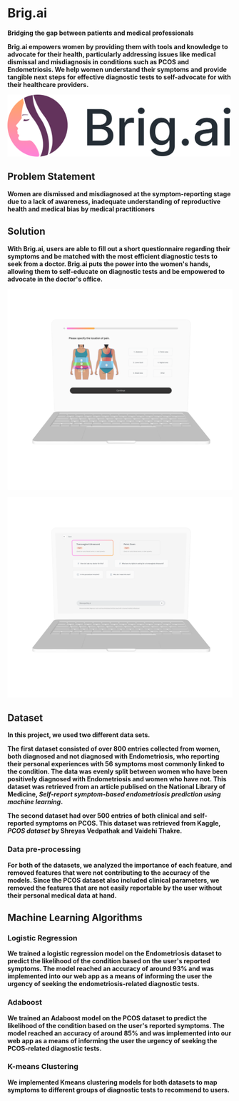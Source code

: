 <h1>Brig.ai</h1>

<b>Bridging the gap between patients and medical professionals<b>

<p>Brig.ai empowers women by providing them with tools and knowledge to advocate for their health, particularly addressing issues like medical dismissal and misdiagnosis in conditions such as PCOS and Endometriosis. We help women understand their symptoms and provide tangible next steps for effective diagnostic tests to self-advocate for with their healthcare providers.</p>

<img src='frontend/src/assets/photos/brig.png'
  width= 500>

<h2>Problem Statement</h2>

Women are dismissed and misdiagnosed at the symptom-reporting stage due to a lack of awareness, inadequate understanding of reproductive health and medical bias by medical practitioners

<h2>Solution</h2>

With Brig.ai, users are able to fill out a short questionnaire regarding their symptoms and be matched with the most efficient diagnostic tests to seek from a doctor. Brig.ai puts the power into the women's hands, allowing them to self-educate on diagnostic tests and be empowered to advocate in the doctor's office. 

<img src='frontend/src/assets/photos/SymptomPage.png'
  width= 800>

  <img src='frontend/src/assets/photos/Results Page.png'
  width= 800>
  
<h2>Dataset</h2>

In this project, we used two different data sets.

The first dataset consisted of over 800 entries collected from women, both diagnosed and not diagnosed with Endometriosis, who reporting their personal experiences with 56 symptoms most commonly linked to the condition. The data was evenly split between women who have been positively diagnosed with Endometriosis and women who have not. This dataset was retrieved from an article publised on the National Library of Medicine, <i> Self-report symptom-based endometriosis prediction using machine learning</i>.

The second dataset had over 500 entries of both clinical and self-reported symptoms on PCOS. This dataset was retrieved from Kaggle, <i>PCOS dataset</i> by Shreyas Vedpathak and Vaidehi Thakre.

<h3>Data pre-processing</h3>

For both of the datasets, we analyzed the importance of each feature, and removed features that were not contributing to the accuracy of the models. Since the PCOS dataset also included clinical parameters, we removed the features that are not easily reportable by the user without their personal medical data at hand.
  
<h2>Machine Learning Algorithms</h2>

<h3>Logistic Regression</h3>

We trained a logistic regression model on the Endometriosis dataset to predict the likelihood of the condition based on the user's reported symptoms. The model reached an accuracy of around 93% and was implemented into our web app as a means of informing the user the urgency of seeking the endometriosis-related diagnostic tests.

<h3>Adaboost</h3>

We trained an Adaboost model on the PCOS dataset to predict the likelihood of the condition based on the user's reported symptoms.  The model reached an accuracy of around 85% and was implemented into our web app as a means of informing the user the urgency of seeking the PCOS-related diagnostic tests.


<h3>K-means Clustering</h3>

We implemented Kmeans clustering models for both datasets to map symptoms to different groups of diagnostic tests to recommend to users.




